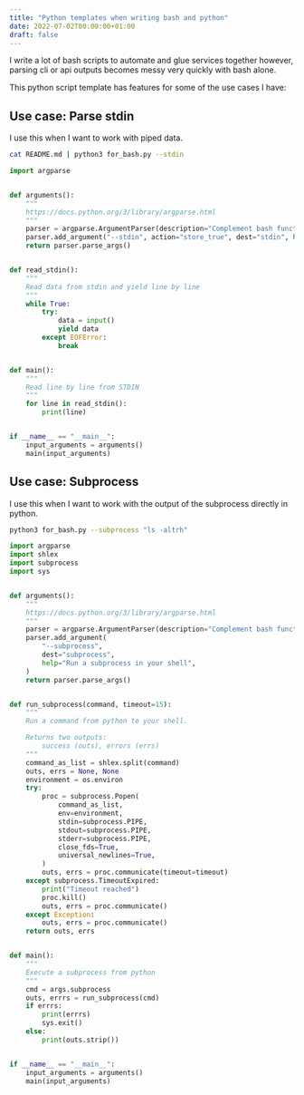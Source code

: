 ```yaml
---
title: "Python templates when writing bash and python"
date: 2022-07-02T00:00:00+01:00
draft: false
---
```


I write a lot of bash scripts to automate and glue services together however, parsing cli or api outputs becomes messy very quickly with bash alone.

This python script template has features for some of the use cases I have:

## Use case: Parse stdin

I use this when I want to work with piped data.

```bash
cat README.md | python3 for_bash.py --stdin
```

```python
import argparse


def arguments():
    """
    https://docs.python.org/3/library/argparse.html
    """
    parser = argparse.ArgumentParser(description="Complement bash functionality")
    parser.add_argument("--stdin", action="store_true", dest="stdin", help="Read from stdin")
    return parser.parse_args()


def read_stdin():
    """
    Read data from stdin and yield line by line
    """
    while True:
        try:
            data = input()
            yield data
        except EOFError:
            break


def main():
    """
    Read line by line from STDIN
    """
    for line in read_stdin():
        print(line)


if __name__ == "__main__":
    input_arguments = arguments()
    main(input_arguments)

```

## Use case: Subprocess

I use this when I want to work with the output of the subprocess directly in python.

```bash
python3 for_bash.py --subprocess "ls -altrh"
```

```python
import argparse
import shlex
import subprocess
import sys


def arguments():
    """
    https://docs.python.org/3/library/argparse.html
    """
    parser = argparse.ArgumentParser(description="Complement bash functionality")
    parser.add_argument(
        "--subprocess",
        dest="subprocess",
        help="Run a subprocess in your shell",
    )
    return parser.parse_args()


def run_subprocess(command, timeout=15):
    """
    Run a command from python to your shell.

    Returns two outputs:
        success (outs), errors (errs)
    """
    command_as_list = shlex.split(command)
    outs, errs = None, None
    environment = os.environ
    try:
        proc = subprocess.Popen(
            command_as_list,
            env=environment,
            stdin=subprocess.PIPE,
            stdout=subprocess.PIPE,
            stderr=subprocess.PIPE,
            close_fds=True,
            universal_newlines=True,
        )
        outs, errs = proc.communicate(timeout=timeout)
    except subprocess.TimeoutExpired:
        print("Timeout reached")
        proc.kill()
        outs, errs = proc.communicate()
    except Exception:
        outs, errs = proc.communicate()
    return outs, errs


def main():
    """
    Execute a subprocess from python
    """
    cmd = args.subprocess
    outs, errrs = run_subprocess(cmd)
    if errrs:
        print(errrs)
        sys.exit()
    else:
        print(outs.strip())


if __name__ == "__main__":
    input_arguments = arguments()
    main(input_arguments)

```